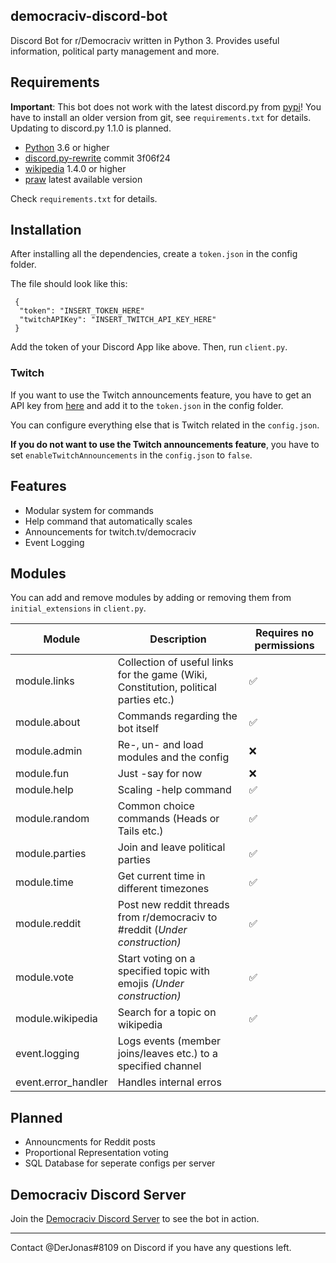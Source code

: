 ## democraciv-discord-bot
Discord Bot for r/Democraciv written in Python 3. Provides useful information, political party management and more. 

## Requirements
**Important**: This bot does not work with the latest discord.py from [pypi](https://pypi.org/project/discord.py/)! You have to install 
an older version from git, see `requirements.txt` for details.
Updating to discord.py 1.1.0 is planned.


* [Python](https://www.python.org/downloads//) 3.6 or higher
* [discord.py-rewrite](https://github.com/Rapptz/discord.py/tree/3f06f247c039a23948e7bb0014ea31db533b4ba2) commit 3f06f24
* [wikipedia](https://pypi.org/project/wikipedia/) 1.4.0 or higher
* [praw](https://github.com/praw-dev/praw) latest available version
 
Check `requirements.txt` for details.

## Installation
After installing all the dependencies, create a `token.json` in the config folder.

The file should look like this:
```
 {
  "token": "INSERT_TOKEN_HERE"
  "twitchAPIKey": "INSERT_TWITCH_API_KEY_HERE"
 }
```
Add the token of your Discord App like above. Then, run `client.py`.

### Twitch 

If you want to use the Twitch announcements feature, you have to get an API key from [here](https://dev.twitch.tv/console/apps)
and add it to the `token.json` in the config folder.

You can configure everything else that is Twitch related in the `config.json`.

**If you do not want to use the Twitch announcements feature**, you have to set `enableTwitchAnnouncements` in the
`config.json` to `false`.


## Features
* Modular system for commands
* Help command that automatically scales
* Announcements for twitch.tv/democraciv
* Event Logging 

## Modules
You can add and remove modules by adding or removing them from `initial_extensions` in `client.py`.

Module | Description | Requires no permissions
------------ | ------------- | -------------
module.links | Collection of useful links for the game (Wiki, Constitution, political parties etc.) | ✅
module.about | Commands regarding the bot itself | ✅
module.admin | Re-, un- and load modules and the config | ❌
module.fun | Just -say for now | ❌
module.help | Scaling -help command | ✅
module.random | Common choice commands (Heads or Tails etc.) | ✅
module.parties | Join and leave political parties | ✅
module.time | Get current time in different timezones | ✅
module.reddit | Post new reddit threads from r/democraciv to #reddit (*Under construction)* | ✅
module.vote | Start voting on a specified topic with emojis *(Under construction)* | ✅
module.wikipedia | Search for a topic on wikipedia | ✅
event.logging | Logs events (member joins/leaves etc.) to a specified channel | 
event.error_handler | Handles internal erros | 

## Planned
* Announcments for Reddit posts
* Proportional Representation voting
* SQL Database for seperate configs per server

## Democraciv Discord Server
Join the [Democraciv Discord Server](https://discord.gg/AK7dYMG) to see the bot in action.

---

Contact @DerJonas#8109 on Discord if you have any questions left.
